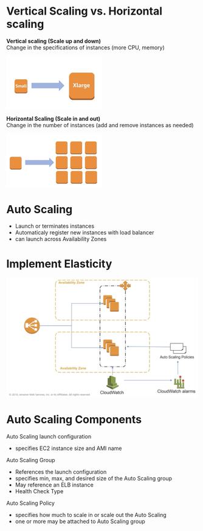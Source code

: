 # Vertical Scaling vs. Horizontal scaling
**Vertical scaling (Scale up and down)**  
Change in the specifications of instances (more CPU, memory)

<img src="./diagram/vertical_scaling.png" width="50%">

**Horizontal Scaling (Scale in and out)**  
Change in the number of instances (add and remove instances as needed)

<img src="./diagram/horizontal_scaling.png" width="50%">

# Auto Scaling
- Launch or terminates instances
- Automaticaly register new instances with load balancer
- can launch across Availability Zones

# Implement Elasticity
<img src="./diagram/elasticity.png" >

# Auto Scaling Components
Auto Scaling launch configuration
- specifies EC2 instance size and AMI name

Auto Scaling Group
- References the launch configuration
- specifies min, max, and desired size of the Auto Scaling group
- May reference an ELB instance
- Health Check Type

Auto Scaling Policy
- specifies how much to scale in or scale out the Auto Scaling
- one or more may be attached to Auto Scaling group

